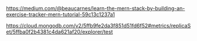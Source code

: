 https://medium.com/@beaucarnes/learn-the-mern-stack-by-building-an-exercise-tracker-mern-tutorial-59c13c1237a1

https://cloud.mongodb.com/v2/5ffb9fe2da3f851d51fd6f52#metrics/replicaSet/5ffba0f2b4381c4da621af20/explorer/test